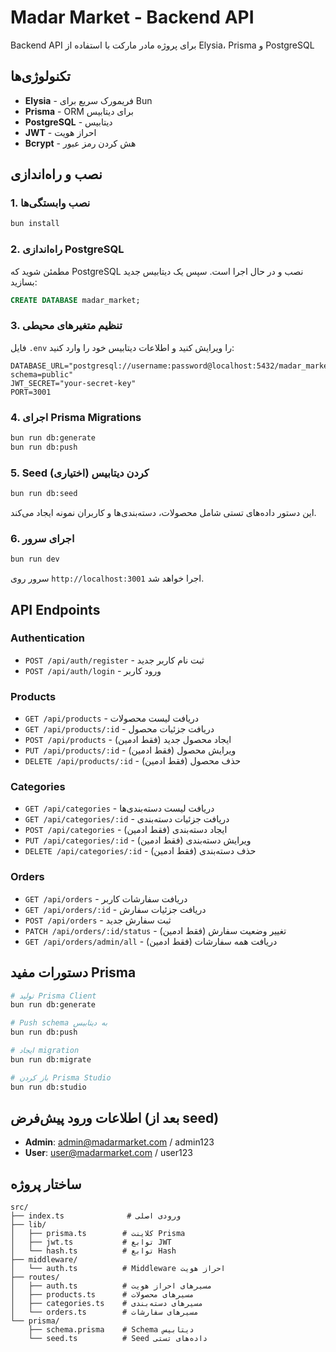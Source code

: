 # Madar Market - Backend API

Backend API برای پروژه مادر مارکت با استفاده از Elysia، Prisma و PostgreSQL

## تکنولوژی‌ها

- **Elysia** - فریمورک سریع برای Bun
- **Prisma** - ORM برای دیتابیس
- **PostgreSQL** - دیتابیس
- **JWT** - احراز هویت
- **Bcrypt** - هش کردن رمز عبور

## نصب و راه‌اندازی

### 1. نصب وابستگی‌ها

```bash
bun install
```

### 2. راه‌اندازی PostgreSQL

مطمئن شوید که PostgreSQL نصب و در حال اجرا است. سپس یک دیتابیس جدید بسازید:

```sql
CREATE DATABASE madar_market;
```

### 3. تنظیم متغیرهای محیطی

فایل `.env` را ویرایش کنید و اطلاعات دیتابیس خود را وارد کنید:

```env
DATABASE_URL="postgresql://username:password@localhost:5432/madar_market?schema=public"
JWT_SECRET="your-secret-key"
PORT=3001
```

### 4. اجرای Prisma Migrations

```bash
bun run db:generate
bun run db:push
```

### 5. Seed کردن دیتابیس (اختیاری)

```bash
bun run db:seed
```

این دستور داده‌های تستی شامل محصولات، دسته‌بندی‌ها و کاربران نمونه ایجاد می‌کند.

### 6. اجرای سرور

```bash
bun run dev
```

سرور روی `http://localhost:3001` اجرا خواهد شد.

## API Endpoints

### Authentication

- `POST /api/auth/register` - ثبت نام کاربر جدید
- `POST /api/auth/login` - ورود کاربر

### Products

- `GET /api/products` - دریافت لیست محصولات
- `GET /api/products/:id` - دریافت جزئیات محصول
- `POST /api/products` - ایجاد محصول جدید (فقط ادمین)
- `PUT /api/products/:id` - ویرایش محصول (فقط ادمین)
- `DELETE /api/products/:id` - حذف محصول (فقط ادمین)

### Categories

- `GET /api/categories` - دریافت لیست دسته‌بندی‌ها
- `GET /api/categories/:id` - دریافت جزئیات دسته‌بندی
- `POST /api/categories` - ایجاد دسته‌بندی (فقط ادمین)
- `PUT /api/categories/:id` - ویرایش دسته‌بندی (فقط ادمین)
- `DELETE /api/categories/:id` - حذف دسته‌بندی (فقط ادمین)

### Orders

- `GET /api/orders` - دریافت سفارشات کاربر
- `GET /api/orders/:id` - دریافت جزئیات سفارش
- `POST /api/orders` - ثبت سفارش جدید
- `PATCH /api/orders/:id/status` - تغییر وضعیت سفارش (فقط ادمین)
- `GET /api/orders/admin/all` - دریافت همه سفارشات (فقط ادمین)

## دستورات مفید Prisma

```bash
# تولید Prisma Client
bun run db:generate

# Push schema به دیتابیس
bun run db:push

# ایجاد migration
bun run db:migrate

# باز کردن Prisma Studio
bun run db:studio
```

## اطلاعات ورود پیش‌فرض (بعد از seed)

- **Admin**: admin@madarmarket.com / admin123
- **User**: user@madarmarket.com / user123

## ساختار پروژه

```
src/
├── index.ts              # ورودی اصلی
├── lib/
│   ├── prisma.ts        # کلاینت Prisma
│   ├── jwt.ts           # توابع JWT
│   └── hash.ts          # توابع Hash
├── middleware/
│   └── auth.ts          # Middleware احراز هویت
├── routes/
│   ├── auth.ts          # مسیرهای احراز هویت
│   ├── products.ts      # مسیرهای محصولات
│   ├── categories.ts    # مسیرهای دسته‌بندی
│   └── orders.ts        # مسیرهای سفارشات
└── prisma/
    ├── schema.prisma    # Schema دیتابیس
    └── seed.ts          # Seed داده‌های تستی
```

